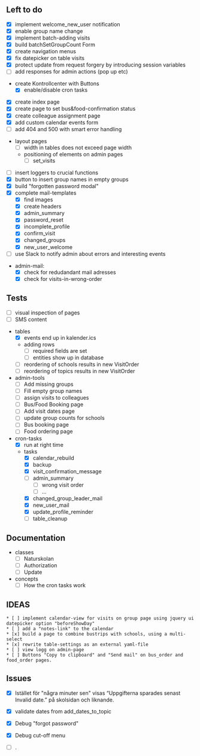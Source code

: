 
## Left to do
* [x] implement welcome_new_user notification
* [x] enable group name change
* [x] implement batch-adding visits
* [x] build batchSetGroupCount Form
* [x] create navigation menus
* [x] fix datepicker on table visits
* [x] protect update from request forgery by introducing session variables
* [ ] add responses for admin actions (pop up etc)

* create Kontrollcenter with Buttons
    * [x] enable/disable cron tasks
* [x] create index page
* [x] create page to set bus&food-confirmation status
* [x] create colleague assignment page
* [x] add custom calendar events form
* [ ] add 404 and 500 with smart error handling

* layout pages
	* [ ] width in tables does not exceed page width
	* positioning of elements on admin pages
		* [ ] set_visits
* [ ] insert loggers to crucial functions
* [x] button to insert group names in empty groups
* [x] build "forgotten password modal"
* [x] complete mail-templates
    * [x] find images
    * [x] create headers
	* [x] admin_summary
    * [x] password_reset
    * [x] incomplete_profile
    * [x] confirm_visit
    * [x] changed_groups
    * [x] new_user_welcome
* [ ] use Slack to notify admin about errors and interesting events

* admin-mail:
    * [x] check for redudandant mail adresses
    * [x] check for visits-in-wrong-order

## Tests

* [ ] visual inspection of pages
* [ ] SMS content
* tables
	* [x] events end up in kalender.ics
	* adding rows
		* [ ] required fields are set
		* [ ] entities show up in database
	* [ ] reordering of schools results in new VisitOrder
	* [ ] reordering of topics results in new VisitOrder
* admin-tools	
	* [ ] Add missing groups
	* [ ] Fill empty group names
	* [ ] assign visits to colleagues
	* [ ] Bus/Food Booking page
	* [ ] Add visit dates page
	* [ ] update group counts for schools
	* [ ] Bus booking page
	* [ ] Food ordering page
* cron-tasks
	* [x] run at right time
	* tasks
		* [x] calendar_rebuild
		* [x] backup
		* [x] visit_confirmation_message
		* [ ] admin_summary
			* [ ] wrong visit order
			* [ ] ...
		* [x] changed_group_leader_mail
		* [x] new_user_mail
		* [x] update_profile_reminder
		* [ ] table_cleanup

## Documentation
* classes
    * [ ] Naturskolan
    * [ ] Authorization
    * [ ] Update
* concepts
	* [ ] How the cron tasks work
	
## IDEAS
    * [ ] implement calendar-view for visits on group page using jquery ui datepicker option "beforeShowDay"
	* [ ] add a "notes-link" to the calendar
	* [x] build a page to combine bustrips with schools, using a multi-select
	* [x] rewrite table-settings as an external yaml-file
	* [ ] view logg on admin-page
	* [ ] Buttons "Copy to clipboard" and "Send mail" on bus_order and food_order pages.
	
## Issues
* [x] Istället för "några minuter sen" visas “Uppgifterna sparades senast Invalid date.” på skolsidan och liknande.
* [x] validate dates from add_dates_to_topic
* [x] Debug "forgot password"
* [x] Debug cut-off menu

* [ ] .
